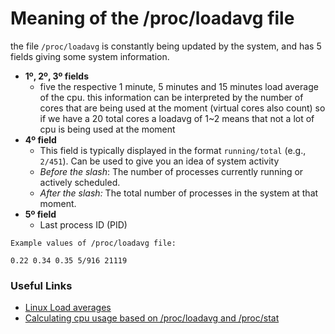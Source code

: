 
# Meaning of the /proc/loadavg file
the file `/proc/loadavg` is constantly being updated by the system, and has 5 fields giving some system information.

- **1º, 2º, 3º fields**
	- five the respective 1 minute, 5 minutes and 15 minutes load average of the cpu. this information can be interpreted by the number of cores that are being used at the moment (virtual cores also count) so if we have a 20 total cores a loadavg of 1~2 means that not a lot of cpu is being used at the moment
- **4º field**
	- This field is typically displayed in the format `running/total` (e.g., `2/451`). Can be used to give you an idea of system activity
	- *Before the slash*: The number of processes currently running or actively scheduled.
	- *After the slash:* The total number of processes in the system at that moment.
- **5º field**
	- Last process ID (PID)

```
Example values of /proc/loadavg file:

0.22 0.34 0.35 5/916 21119
```

### Useful Links
- [Linux Load averages](https://www.brendangregg.com/blog/2017-08-08/linux-load-averages.html)
- [Calculating cpu usage based on /proc/loadavg and /proc/stat](https://stackoverflow.com/questions/9229333/how-to-get-overall-cpu-usage-e-g-57-on-linux)
